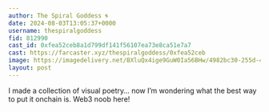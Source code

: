 ```yaml
---
author: The Spiral Goddess 🌀
date: 2024-08-03T13:05:37+0000
username: thespiralgoddess
fid: 812990
cast_id: 0xfea52ceb8a1d799df141f56107ea73e8ca51e7a7
cast: https://farcaster.xyz/thespiralgoddess/0xfea52ceb
image: https://imagedelivery.net/BXluQx4ige9GuW0Ia56BHw/4982bc30-255d-4730-9f3b-78a4e63b5d00/original
layout: post
---
```


I made a collection of visual poetry… now I’m wondering what the best way to put it onchain is. Web3 noob here!

<img src='https://imagedelivery.net/BXluQx4ige9GuW0Ia56BHw/4982bc30-255d-4730-9f3b-78a4e63b5d00/original' alt='' referrerpolicy='no-referrer'/>
